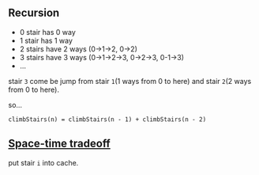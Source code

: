 ## Recursion
  
  * 0 stair  has  0 way
  * 1 stair  has  1 way
  * 2 stairs have 2 ways (0->1->2, 0->2)
  * 3 stairs have 3 ways (0->1->2->3, 0->2->3, 0-1->3)
  * ...

stair `3` come be jump from stair `1`(1 ways from 0 to here) and stair `2`(2 ways from 0 to here).

so...

```
climbStairs(n) = climbStairs(n - 1) + climbStairs(n - 2)
```
  
## [Space-time tradeoff](http://en.wikipedia.org/wiki/Space%E2%80%93time_tradeoff)

put stair `i` into cache.

